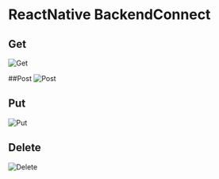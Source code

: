 # ReactNative BackendConnect
## Get
![Get](https://github.com/03YugAgarwal/ReactNativeBackendConnect/assets/90629108/168b0ee9-1b6b-423c-8bd1-682d99dc3b9e)

##Post
![Post](https://github.com/03YugAgarwal/ReactNativeBackendConnect/assets/90629108/6e09c43e-436f-4038-a80f-2b9b27064ad9)

## Put
![Put](https://github.com/03YugAgarwal/ReactNativeBackendConnect/assets/90629108/a1a8557c-3a23-45a0-9b10-69acf3314199)

## Delete
![Delete](https://github.com/03YugAgarwal/ReactNativeBackendConnect/assets/90629108/a5ce7182-defb-45dc-8b74-2eca9f4fc3be)
